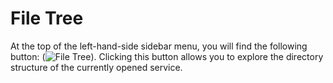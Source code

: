 # File Tree
At the top of the left-hand-side sidebar menu, you will find the following button: (![File Tree](Images/filetree.png)).  Clicking this button allows you to explore the directory structure of the currently opened service.      
